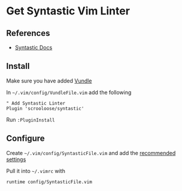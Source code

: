 Get Syntastic Vim Linter
=========================

References
----------
* [Syntastic Docs](https://github.com/scrooloose/syntastic)

Install
-------
Make sure you have added [Vundle](https://github.com/brandyn1bennett/documentation/blob/master/terminal/vundle.md)

In `~/.vim/config/VundleFile.vim` add the following
```VimL
" Add Syntastic Linter  
Plugin 'scrooloose/syntastic'
```

Run `:PluginInstall`

Configure
------------
Create `~/.vim/config/SyntasticFile.vim` and add the [recommended settings](https://github.com/scrooloose/syntastic#settings)

Pull it into `~/.vimrc` with
```VimL
runtime config/SyntasticFile.vim  
```
